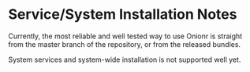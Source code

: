 # Service/System Installation Notes

Currently, the most reliable and well tested way to use Onionr is straight from the master branch of the repository, or from the released bundles.

System services and system-wide installation is not supported well yet.
